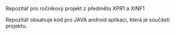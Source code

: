 Repozitář pro ročníkový projekt z předmětu XPR1 a XINF1

Repozitář obsahuje kód pro JAVA android aplikaci, která je součástí projektu.
